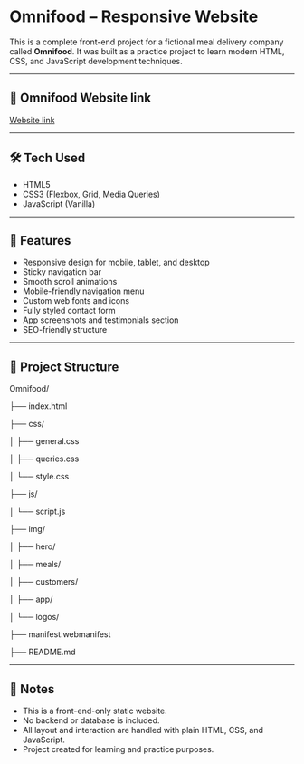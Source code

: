 # Omnifood – Responsive Website

This is a complete front-end project for a fictional meal delivery company called **Omnifood**. It was built as a practice project to learn modern HTML, CSS, and JavaScript development techniques.

---

## 🔗 Omnifood Website link
[Website link](https://omnifood-wael.netlify.app/)

---

## 🛠 Tech Used

- HTML5  
- CSS3 (Flexbox, Grid, Media Queries)  
- JavaScript (Vanilla)  

---

## 📱 Features

- Responsive design for mobile, tablet, and desktop  
- Sticky navigation bar  
- Smooth scroll animations  
- Mobile-friendly navigation menu  
- Custom web fonts and icons  
- Fully styled contact form  
- App screenshots and testimonials section  
- SEO-friendly structure  

---

## 📁 Project Structure

Omnifood/

├── index.html

├── css/

│ ├── general.css

│ ├── queries.css

│ └── style.css

├── js/

│ └── script.js

├── img/

│ ├── hero/

│ ├── meals/

│ ├── customers/

│ ├── app/

│ └── logos/

├── manifest.webmanifest

├── README.md

---

## 📌 Notes

- This is a front-end-only static website.  
- No backend or database is included.  
- All layout and interaction are handled with plain HTML, CSS, and JavaScript.  
- Project created for learning and practice purposes.
